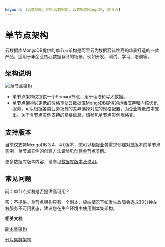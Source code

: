 ```yaml
---
keyword: [云数据库, 阿里云数据库, 云数据库MongoDB, 单节点]
---
```


# 单节点架构

云数据库MongoDB提供的单节点架构是阿里云为数据容错性高的场景打造的一款产品，适用于非企业核心数据存储的场景，例如开发、测试、学习、培训等。

## 架构说明

![单节点架构](https://static-aliyun-doc.oss-accelerate.aliyuncs.com/assets/img/zh-CN/0167958951/p915.png)

-   单节点架构仅提供一个Primary节点，用于读取和写入数据。
-   单节点架构以更低的价格享受云数据库MongoDB提供的运维支持和内核优化服务，可以根据各类业务场景的差异选择对应的规格配置，为企业降低成本支出。关于单节点实例支持的规格信息，请参见[单节点实例规格表](/intl.zh-CN/产品简介/实例规格表.md)。

## 支持版本

当前仅支持MongoDB 3.4、4.0版本，您可以根据业务需求创建对应版本的单节点实例，单节点实例的创建方法请参见[创建单节点实例](/intl.zh-CN/快速入门/创建实例/创建单节点实例.md)。

更多数据库版本内容，请参见[数据库版本及说明](/intl.zh-CN/产品简介/版本及存储引擎.md)。

## 常见问题

问：单节点架构是否提供高可用？

答：不提供。单节点架构只有一个副本，极端情况下如发生故障会造成30分钟左右服务不可用状态，建议您在生产环境中使用副本集架构。

**相关文档**  


[副本集架构](/intl.zh-CN/产品简介/系统架构/副本集架构.md)

[分片集群架构](/intl.zh-CN/产品简介/系统架构/分片集群架构.md)

